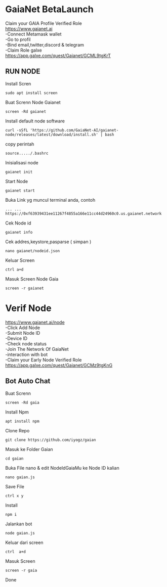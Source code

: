 # GaiaNet BetaLaunch
Claim your GAIA Profile Verified Role \
https://www.gaianet.ai \
-Connect Metamask wallet \
-Go to profil \
-Bind email,twitter,discord & telegram \
-Claim Role galxe \
https://app.galxe.com/quest/Gaianet/GCML9tgKrT



## RUN NODE


Install Scren
```
sudo apt install screen
```
Buat Screnn Node Gaianet
```
screen -Rd gaianet
```
Install default node software
```
curl -sSfL 'https://github.com/GaiaNet-AI/gaianet-node/releases/latest/download/install.sh' | bash
```
copy perintah
```
source...../.bashrc
```
Inisialisasi node
```
gaianet init
```
Start Node
```
gaianet start
```
Buka Link yg muncul terminal anda, contoh 
```
... ... https://0xf63939431ee11267f4855a166e11cc44d24960c0.us.gaianet.network
```
Cek Node id
```
gaianet info
```
Cek addres,keystore,pasparse ( simpan )
```
nano gaianet/nodeid.json
```

Keluar Screen
```
ctrl a+d
```
Masuk Screen Node Gaia
```
screen -r gaianet
```

# Verif Node
https://www.gaianet.ai/node \
-Click Add Node \
-Submit Node ID \
-Device ID \
-Check node status \
-Join The Network Of GaiaNet \
-interaction with bot \
-Claim your Early Node Verified Role \
https://app.galxe.com/quest/Gaianet/GCMz9tgKnG 

## Bot Auto Chat

Buat Screnn
```
screen -Rd gaia
```
Install Npm
```
apt install npm
```
Clone Repo
```
git clone https://github.com/iyogz/gaian
```
Masuk ke Folder Gaian
```
cd gaian
```
Buka File nano & edit NodeIdGaiaMu ke Node ID kalian
```
nano gaian.js
```
Save File
```
ctrl x y
```
Install
```
npm i
```
Jalankan bot
```
node gaian.js
```

Keluar dari screen
```
ctrl  a+d
```
Masuk Screen
```
screen -r gaia
```

Done
